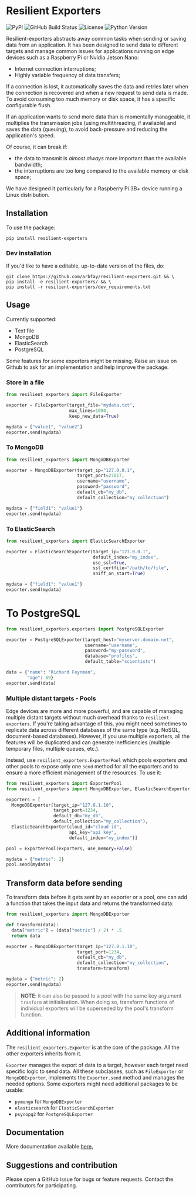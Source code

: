 # Resilient Exporters
![PyPI](https://img.shields.io/pypi/v/resilient-exporters?logo=pypi&logoColor=white&style=for-the-badge)
![GitHub Build Status](https://img.shields.io/github/workflow/status/arbfay/resilient-exporters/Python%20package?logo=github&style=for-the-badge)
![License](https://img.shields.io/github/license/arbfay/resilient-exporters?style=for-the-badge)
![Python Version](https://img.shields.io/badge/3.6+%20-%2314354C.svg?label=PYTHON&style=for-the-badge&logo=python&logoColor=white)

Resilient-exporters abstracts away common tasks when sending or saving data from an application. It has been designed to send data to different targets and manage common issues for applications running on edge devices such as a Raspberry Pi or Nvidia Jetson Nano:
- Internet connection interruptions;
- Highly variable frequency of data transfers;

If a connection is lost, it automatically saves the data and retries later when the connection is recovered and when a new request to send data is made. To avoid consuming too much memory or disk space, it has a specific configurable flush.

If an application wants to send more data than is momentally manageable, it multiplies the transmission jobs (using multithreading, if available) and saves the data (queuing), to avoid back-pressure and reducing the application's speed.

Of course, it can break if:
- the data to transmit is _almost always_ more important than the available bandwidth;
- the interruptions are too long compared to the available memory or disk space;

We have designed it particularly for a Raspberry Pi 3B+ device running a Linux distribution.

## Installation
To use the package:
```
pip install resilient-exporters
```
### Dev installation
If you'd like to have a editable, up-to-date version of the files, do:
```
git clone https://github.com/arbfay/resilient-exporters.git && \
pip install -e resilient-exporters/ && \
pip install -r resilient-exporters/dev_requirements.txt
```

## Usage
Currently supported:
- Text file
- MongoDB
- ElasticSearch
- PostgreSQL

Some features for some exporters might be missing. Raise an issue on Github to ask for an implementation and help improve the package.

### Store in a file
```python
from resilient_exporters import FileExporter

exporter = FileExporter(target_file="mydata.txt",
                        max_lines=1000,
                        keep_new_data=True)

mydata = ["value1", "value2"]
exporter.send(mydata)
```

### To MongoDB
```python
from resilient_exporters import MongoDBExporter

exporter = MongoDBExporter(target_ip="127.0.0.1",
                           target_port=27017,
                           username="username",
                           password="password",
                           default_db="my_db",
                           default_collection="my_collection")

mydata = {"field1": "value1"}
exporter.send(mydata)
```

### To ElasticSearch
```python
from resilient_exporters import ElasticSearchExporter

exporter = ElasticSearchExporter(target_ip="127.0.0.1",
                                 default_index="my_index",
                                 use_ssl=True,
                                 ssl_certfile="/path/to/file",
                                 sniff_on_start=True)

mydata = {"field1": "value1"}
exporter.send(mydata)
```

# To PostgreSQL
```python
from resilient_exporters.exporters import PostgreSQLExporter

exporter = PostgreSQLExporter(target_host="myserver.domain.net",
                              username="username",
                              password="my-password",
                              database="profiles",
                              default_table="scientists")

data = {"name": "Richard Feynman",
        "age": 69}
exporter.send(data)
```

### Multiple distant targets - Pools
Edge devices are more and more powerful, and are capable of managing multiple distant targets without much overhead thanks to `resilient-exporters`. If you're taking advantage of this, you might need sometimes to replicate data across different databases of the same type (e.g. NoSQL, document-based databases). However, if you use multiple exporters, all the features will be duplicated and can generate inefficiencies (multiple temporary files, multiple queues, etc.).

Instead, use `resilient_exporters.ExporterPool` which pools exporters _and_ other pools to expose only one `send` method for all the exporters and to ensure a more efficient management of the resources. To use it:
```python
from resilient_exporters import ExporterPool
from resilient_exporters import MongoDBExporter, ElasticSearchExporter

exporters = [
  MongoDBExporter(target_ip="127.0.1.10",
                  target_port=1234,
                  default_db="my_db",
                  default_collection="my_collection"),
  ElasticSearchExporter(cloud_id="cloud id",
                        api_key="api key",
                        default_index="my_index")]

pool = ExporterPool(exporters, use_memory=False)

mydata = {"metric": 2}
pool.send(mydata)
```

## Transform data before sending
To transform data before it gets sent by an exporter or a pool, one can add a function that takes the input data and returns the transformed data:
```python
from resilient_exporters import MongoDBExporter

def transform(data):
  data["metric"] = (data["metric"] / 2) * .5
  return data

exporter = MongoDBExporter(target_ip="127.0.1.10",
                           target_port=1234,
                           default_db="my_db",
                           default_collection="my_collection",
                           transform=transform)

mydata = {"metric": 2}
exporter.send(mydata)
```
>**NOTE**: it can also be passed to a pool with the same key argument `tranform` at initialisation. When doing so, transform functions of individual exporters will be superseded by the pool's transform function.

## Additional information
The `resilient_exporters.Exporter` is at the core of the package. All the other exporters inherits from it.

`Exporter` manages the export of data to a target, however each target need specific logic to send data. All these subclasses, such as `FileExporter` or `MongoDBExporter`, implements the `Exporter.send` method and manages the needed options. Some exporters might need additional packages to be usable:
- `pymongo` for `MongoDBExporter`
- `elasticsearch` for `ElasticSearchExporter`
- `psycopg2` for `PostgreSQLExporter`

## Documentation
More documentation available [here.](https://resilient-exporters.readthedocs.io)

## Suggestions and contribution
Please open a GitHub issue for bugs or feature requests.
Contact the contributors for participating.
